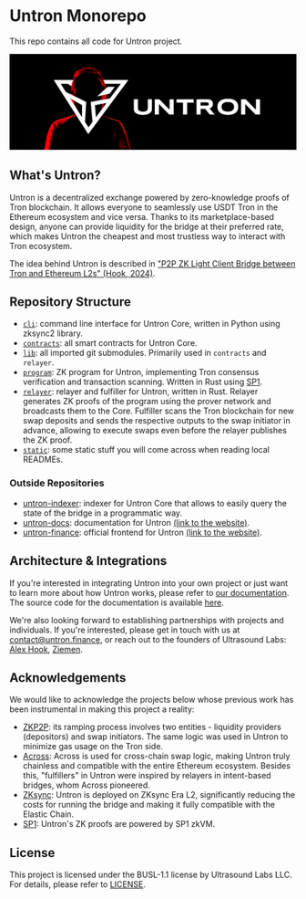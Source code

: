 # Untron Monorepo

This repo contains all code for Untron project.

![Untron Banner](/static/banner.png)

## What's Untron?

Untron is a decentralized exchange powered by zero-knowledge proofs of Tron blockchain. It allows everyone to seamlessly use USDT Tron in the Ethereum ecosystem and vice versa. Thanks to its marketplace-based design, anyone can provide liquidity for the bridge at their preferred rate, which makes Untron the cheapest and most trustless way to interact with Tron ecosystem.

The idea behind Untron is described in ["P2P ZK Light Client Bridge between Tron and Ethereum L2s" (Hook, 2024)](https://ethresear.ch/t/p2p-zk-light-client-bridge-between-tron-and-ethereum-l2s/19931).

## Repository Structure

- [`cli`](/cli): command line interface for Untron Core, written in Python using zksync2 library.
- [`contracts`](/contracts): all smart contracts for Untron Core.
- [`lib`](/lib): all imported git submodules. Primarily used in `contracts` and `relayer`.
- [`program`](/program): ZK program for Untron, implementing Tron consensus verification and transaction scanning. Written in Rust using [SP1](https://github.com/succinctlabs/sp1).
- [`relayer`](/relayer): relayer and fulfiller for Untron, written in Rust. Relayer generates ZK proofs of the program using the prover network and broadcasts them to the Core. Fulfiller scans the Tron blockchain for new swap deposits and sends the respective outputs to the swap initiator in advance, allowing to execute swaps even before the relayer publishes the ZK proof.
- [`static`](/static): some static stuff you will come across when reading local READMEs.

### Outside Repositories

- [untron-indexer](https://github.com/ultrasoundlabs/untron-indexer): indexer for Untron Core that allows to easily query the state of the bridge in a programmatic way.
- [untron-docs](https://github.com/ultrasoundlabs/untron-docs): documentation for Untron [(link to the website)](https://ultrasoundlabs.github.io/untron-docs).
- [untron-finance](https://github.com/ultrasoundlabs/untron-finance): official frontend for Untron [(link to the website)](https://untron.finance).

## Architecture & Integrations

If you're interested in integrating Untron into your own project or just want to learn more about how Untron works, please refer to [our documentation](https://ultrasoundlabs.github.io/untron-docs). The source code for the documentation is available [here](https://github.com/ultrasoundlabs/untron-docs).

We're also looking forward to establishing partnerships with projects and individuals. If you're interested, please get in touch with us at contact@untron.finance, or reach out to the founders of Ultrasound Labs: [Alex Hook](https://github.com/alexhooketh), [Ziemen](https://github.com/ziemen4).

## Acknowledgements

We would like to acknowledge the projects below whose previous work has been instrumental in making this project a reality:

- [ZKP2P](https://zkp2p.xyz): its ramping process involves two entities - liquidity providers (depositors) and swap initiators. The same logic was used in Untron to minimize gas usage on the Tron side.
- [Across](https://across.to): Across is used for cross-chain swap logic, making Untron truly chainless and compatible with the entire Ethereum ecosystem. Besides this, "fulfillers" in Untron were inspired by relayers in intent-based bridges, whom Across pioneered.
- [ZKsync](https://www.zksync.io): Untron is deployed on ZKsync Era L2, significantly reducing the costs for running the bridge and making it fully compatible with the Elastic Chain.
- [SP1](https://github.com/succinctlabs/sp1): Untron's ZK proofs are powered by SP1 zkVM.

## License

This project is licensed under the BUSL-1.1 license by Ultrasound Labs LLC. For details, please refer to [LICENSE](/LICENSE).
